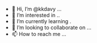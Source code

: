 - 👋 Hi, I’m @kkdavy ...
- 👀 I’m interested in ..
- 🌱 I’m currently learning .
- 💞️ I’m looking to collaborate on ...
- 📫 How to reach me ...

<!---
kkdavy/kkdavy is a ✨ special ✨ repository because its `README.md` (this file) appears on your GitHub profile.
You can click the Preview link to take a look at your changes.
--->

